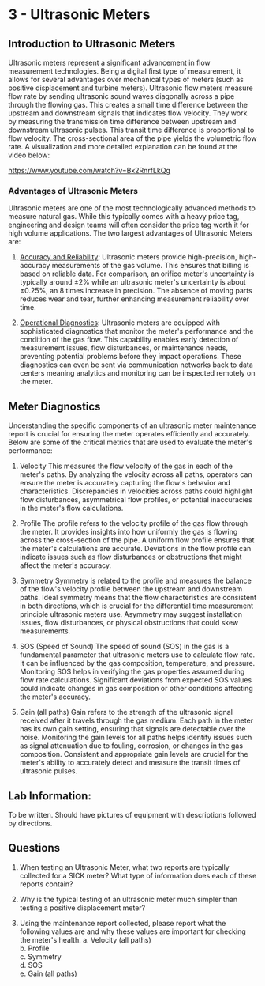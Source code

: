 # 3 - Ultrasonic Meters
## Introduction to Ultrasonic Meters

Ultrasonic meters represent a significant advancement in flow measurement technologies.  Being a digital first type of measurement, it allows for several advantages over mechanical types of meters (such as positive displacement and turbine meters). Ultrasonic flow meters measure flow rate by sending ultrasonic sound waves diagonally across a pipe through the flowing gas. This creates a small time difference between the upstream and downstream signals that indicates flow velocity. They work by measuring the transmission time difference between upstream and downstream ultrasonic pulses. This transit time difference is proportional to flow velocity. The cross-sectional area of the pipe yields the volumetric flow rate.  A visualization and more detailed explanation can be found at the video below:

https://www.youtube.com/watch?v=Bx2RnrfLkQg

### Advantages of Ultrasonic Meters

Ultrasonic meters are one of the most technologically advanced methods to measure natural gas.  While this typically comes with a heavy price tag, engineering and design teams will often consider the price tag worth it for high volume applications.  The two largest advantages of Ultrasonic Meters are: 

1. <ins>Accuracy and Reliability</ins>: Ultrasonic meters provide high-precision, high-accuracy measurements of the gas volume. This ensures that billing is based on reliable data.  For comparison, an orifice meter's uncertainty is typically around ±2% while an ultrasonic meter's uncertainty is about ±0.25%, an 8 times increase in precision. The absence of moving parts reduces wear and tear, further enhancing measurement reliability over time.

2. <ins>Operational Diagnostics</ins>: Ultrasonic meters are equipped with sophisticated diagnostics that monitor the meter's performance and the condition of the gas flow. This capability enables early detection of measurement issues, flow disturbances, or maintenance needs, preventing potential problems before they impact operations. These diagnostics can even be sent via communication networks back to data centers meaning analytics and monitoring can be inspected remotely on the meter.

## Meter Diagnostics

Understanding the specific components of an ultrasonic meter maintenance report is crucial for ensuring the meter operates efficiently and accurately.  Below are some of the critical metrics that are used to evaluate the meter's performance:

1. Velocity
This measures the flow velocity of the gas in each of the meter's paths. By analyzing the velocity across all paths, operators can ensure the meter is accurately capturing the flow's behavior and characteristics. Discrepancies in velocities across paths could highlight flow disturbances, asymmetrical flow profiles, or potential inaccuracies in the meter's flow calculations.

2. Profile
The profile refers to the velocity profile of the gas flow through the meter. It provides insights into how uniformly the gas is flowing across the cross-section of the pipe. A uniform flow profile ensures that the meter's calculations are accurate. Deviations in the flow profile can indicate issues such as flow disturbances or obstructions that might affect the meter's accuracy.

3. Symmetry
Symmetry is related to the profile and measures the balance of the flow's velocity profile between the upstream and downstream paths. Ideal symmetry means that the flow characteristics are consistent in both directions, which is crucial for the differential time measurement principle ultrasonic meters use. Asymmetry may suggest installation issues, flow disturbances, or physical obstructions that could skew measurements.

4. SOS (Speed of Sound)
The speed of sound (SOS) in the gas is a fundamental parameter that ultrasonic meters use to calculate flow rate. It can be influenced by the gas composition, temperature, and pressure. Monitoring SOS helps in verifying the gas properties assumed during flow rate calculations. Significant deviations from expected SOS values could indicate changes in gas composition or other conditions affecting the meter's accuracy.

5. Gain (all paths)
Gain refers to the strength of the ultrasonic signal received after it travels through the gas medium. Each path in the meter has its own gain setting, ensuring that signals are detectable over the noise. Monitoring the gain levels for all paths helps identify issues such as signal attenuation due to fouling, corrosion, or changes in the gas composition. Consistent and appropriate gain levels are crucial for the meter's ability to accurately detect and measure the transit times of ultrasonic pulses.

## Lab Information:
To be written.  Should have pictures of equipment with descriptions followed by directions.

## Questions
1. When testing an Ultrasonic Meter, what two reports are typically collected for a SICK meter? What type of information does each of these reports contain?

2. Why is the typical testing of an ultrasonic meter much simpler than testing a positive displacement meter?

3. Using the maintenance report collected, please report what the following values are and why these values are important for checking the meter's health.
    a. Velocity (all paths)  
    b. Profile  
    c. Symmetry  
    d. SOS  
    e. Gain (all paths)  